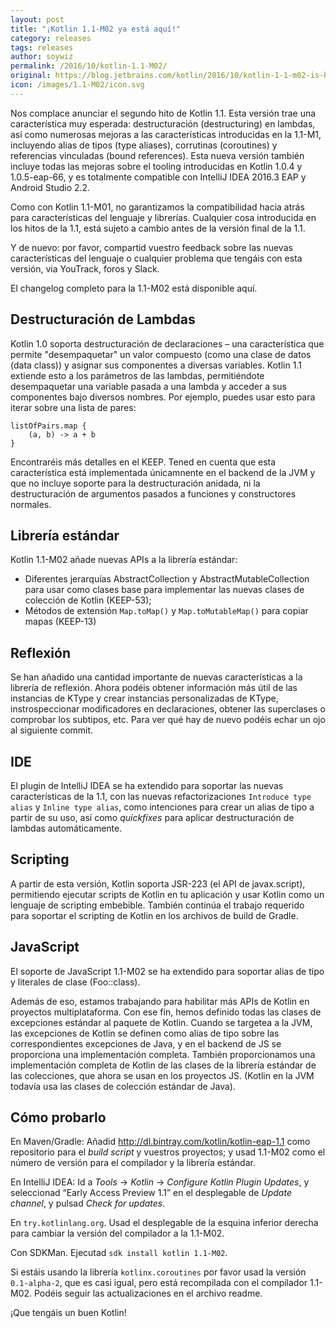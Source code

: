 ```yaml
---
layout: post
title: "¡Kotlin 1.1-M02 ya está aquí!"
category: releases
tags: releases
author: soywiz
permalink: /2016/10/kotlin-1.1-M02/
original: https://blog.jetbrains.com/kotlin/2016/10/kotlin-1-1-m02-is-here/
icon: /images/1.1-M02/icon.svg
---
```


Nos complace anunciar el segundo hito de Kotlin 1.1.
Esta versión trae una característica muy esperada: destructuración (destructuring)
en lambdas, así como numerosas mejoras a las características introducidas en la 1.1-M1,
incluyendo alias de tipos (type aliases), corrutinas (coroutines) y referencias vinculadas (bound references).
Esta nueva versión también incluye todas las mejoras sobre el tooling introducidas en Kotlin 1.0.4
y 1.0.5-eap-66, y es totalmente compatible con IntelliJ IDEA 2016.3 EAP y Android Studio 2.2.

Como con Kotlin 1.1-M01, no garantizamos la compatibilidad hacia atrás para características
del lenguaje y librerías.
Cualquier cosa introducida en los hitos de la 1.1, está sujeto a cambio antes de la versión
final de la 1.1.

Y de nuevo: por favor, compartid vuestro feedback sobre las nuevas características del lenguaje
o cualquier problema que tengáis con esta versión, via YouTrack, foros y Slack.

El changelog completo para la 1.1-M02 está disponible aquí.

## Destructuración de Lambdas

Kotlin 1.0 soporta destructuración de declaraciones – una característica que permite
"desempaquetar" un valor compuesto (como una clase de datos (data class)) y asignar
sus componentes a diversas variables. Kotlin 1.1 extiende esto a los parámetros de
las lambdas, permitiéndote desempaquetar una variable pasada a una lambda y acceder
a sus componentes bajo diversos nombres. Por ejemplo, puedes usar esto para iterar
sobre una lista de pares:

```
listOfPairs.map {
    (a, b) -> a + b
}
```

Encontraréis más detalles en el KEEP. Tened en cuenta que esta característica está
implementada únicamnente en el backend de la JVM y que no incluye soporte para la
destructuración anidada, ni la destructuración de argumentos pasados a funciones
y constructores normales.

## Librería estándar

Kotlin 1.1-M02 añade nuevas APIs a la librería estándar:

* Diferentes jerarquías AbstractCollection y AbstractMutableCollection para usar como
clases base para implementar las nuevas clases de colección de Kotlin (KEEP-53);
* Métodos de extensión `Map.toMap()` y `Map.toMutableMap()` para copiar mapas (KEEP-13)

## Reflexión

Se han añadido una cantidad importante de nuevas características a la librería de reflexión.
Ahora podéis obtener información más útil de las instancias de KType y crear instancias
personalizadas de KType, instrospeccionar modificadores en declaraciones, obtener las superclases
o comprobar los subtipos, etc. Para ver qué hay de nuevo podéis echar un ojo al siguiente commit.

## IDE

El plugin de IntelliJ IDEA se ha extendido para soportar las nuevas características de la 1.1,
con las nuevas refactorizaciones `Introduce type alias` y `Inline type alias`, como intenciones
para crear un alias de tipo a partir de su uso, así como *quickfixes*  para aplicar destructuración
de lambdas automáticamente.

## Scripting

A partir de esta versión, Kotlin soporta JSR-223 (el API de javax.script), permitiendo
ejecutar scripts de Kotlin en tu aplicación y usar Kotlin como un lenguaje de scripting
embebible. También continúa el trabajo requerido para soportar el scripting de Kotlin
en los archivos de build de Gradle.

## JavaScript

El soporte de JavaScript 1.1-M02 se ha extendido para soportar alias de tipo y
literales de clase (Foo::class).

Además de eso, estamos trabajando para habilitar más APIs de Kotlin en proyectos
multiplataforma. Con ese fin, hemos definido todas las clases de excepciones estándar
al paquete de Kotlin. Cuando se targetea a la JVM, las excepciones de Kotlin se definen
como alias de tipo sobre las correspondientes excepciones de Java, y en el backend de JS
se proporciona una implementación completa. También proporcionamos una implementación completa
de Kotlin de las clases de la librería estándar de las colecciones, que ahora se usan en los proyectos JS.
(Kotlin en la JVM todavía usa las clases de colección estándar de Java).

## Cómo probarlo

En Maven/Gradle: Añadid http://dl.bintray.com/kotlin/kotlin-eap-1.1 como repositorio
para el *build script* y vuestros proyectos; y usad 1.1-M02 como el número de versión
para el compilador y la librería estándar.

En IntelliJ IDEA: Id a *Tools* → *Kotlin* → *Configure Kotlin Plugin Updates*, y seleccionad
“Early Access Preview 1.1” en el desplegable de *Update channel*, y pulsad *Check for updates*.

En `try.kotlinlang.org`. Usad el desplegable de la esquina inferior derecha para cambiar
la versión del compilador a la 1.1-M02.

Con SDKMan. Ejecutad `sdk install kotlin 1.1-M02`.

Si estáis usando la librería `kotlinx.coroutines` por favor usad la versión `0.1-alpha-2`,
que es casi igual, pero está recompilada con el compilador 1.1-M02. Podéis seguir las actualizaciones
en el archivo readme.

¡Que tengáis un buen Kotlin!